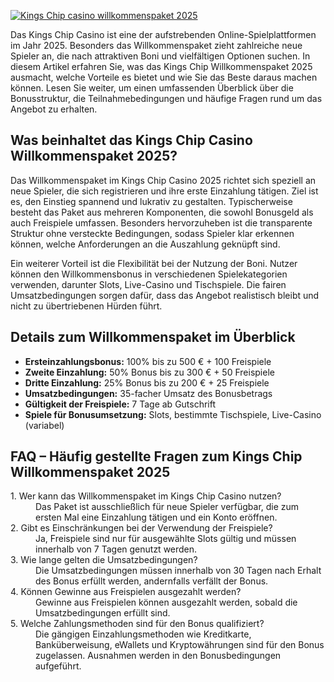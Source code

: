 [![Kings Chip casino willkommenspaket 2025](https://123-caf.pages.dev/gitsignup.png)](https://vrmoo.ru/Bt82HjjY)

<p>Das Kings Chip Casino ist eine der aufstrebenden Online-Spielplattformen im Jahr 2025. Besonders das Willkommenspaket zieht zahlreiche neue Spieler an, die nach attraktiven Boni und vielfältigen Optionen suchen. In diesem Artikel erfahren Sie, was das Kings Chip Willkommenspaket 2025 ausmacht, welche Vorteile es bietet und wie Sie das Beste daraus machen können. Lesen Sie weiter, um einen umfassenden Überblick über die Bonusstruktur, die Teilnahmebedingungen und häufige Fragen rund um das Angebot zu erhalten.</p>  <h2>Was beinhaltet das Kings Chip Casino Willkommenspaket 2025?</h2> <p>Das Willkommenspaket im Kings Chip Casino 2025 richtet sich speziell an neue Spieler, die sich registrieren und ihre erste Einzahlung tätigen. Ziel ist es, den Einstieg spannend und lukrativ zu gestalten. Typischerweise besteht das Paket aus mehreren Komponenten, die sowohl Bonusgeld als auch Freispiele umfassen. Besonders hervorzuheben ist die transparente Struktur ohne versteckte Bedingungen, sodass Spieler klar erkennen können, welche Anforderungen an die Auszahlung geknüpft sind.</p>  <p>Ein weiterer Vorteil ist die Flexibilität bei der Nutzung der Boni. Nutzer können den Willkommensbonus in verschiedenen Spielekategorien verwenden, darunter Slots, Live-Casino und Tischspiele. Die fairen Umsatzbedingungen sorgen dafür, dass das Angebot realistisch bleibt und nicht zu übertriebenen Hürden führt.</p>  <h2>Details zum Willkommenspaket im Überblick</h2> <ul>   <li><strong>Ersteinzahlungsbonus:</strong> 100% bis zu 500 € + 100 Freispiele</li>   <li><strong>Zweite Einzahlung:</strong> 50% Bonus bis zu 300 € + 50 Freispiele</li>   <li><strong>Dritte Einzahlung:</strong> 25% Bonus bis zu 200 € + 25 Freispiele</li>   <li><strong>Umsatzbedingungen:</strong> 35-facher Umsatz des Bonusbetrags</li>   <li><strong>Gültigkeit der Freispiele:</strong> 7 Tage ab Gutschrift</li>   <li><strong>Spiele für Bonusumsetzung:</strong> Slots, bestimmte Tischspiele, Live-Casino (variabel)</li> </ul>  <h2>FAQ – Häufig gestellte Fragen zum Kings Chip Willkommenspaket 2025</h2> <dl>   <dt>1. Wer kann das Willkommenspaket im Kings Chip Casino nutzen?</dt>   <dd>Das Paket ist ausschließlich für neue Spieler verfügbar, die zum ersten Mal eine Einzahlung tätigen und ein Konto eröffnen.</dd>    <dt>2. Gibt es Einschränkungen bei der Verwendung der Freispiele?</dt>   <dd>Ja, Freispiele sind nur für ausgewählte Slots gültig und müssen innerhalb von 7 Tagen genutzt werden.</dd>    <dt>3. Wie lange gelten die Umsatzbedingungen?</dt>   <dd>Die Umsatzbedingungen müssen innerhalb von 30 Tagen nach Erhalt des Bonus erfüllt werden, andernfalls verfällt der Bonus.</dd>    <dt>4. Können Gewinne aus Freispielen ausgezahlt werden?</dt>   <dd>Gewinne aus Freispielen können ausgezahlt werden, sobald die Umsatzbedingungen erfüllt sind.</dd>    <dt>5. Welche Zahlungsmethoden sind für den Bonus qualifiziert?</dt>   <dd>Die gängigen Einzahlungsmethoden wie Kreditkarte, Banküberweisung, eWallets und Kryptowährungen sind für den Bonus zugelassen. Ausnahmen werden in den Bonusbedingungen aufgeführt.</dd> </dl>
